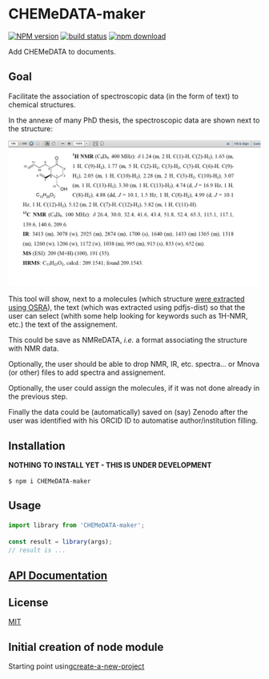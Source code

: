 # CHEMeDATA-maker

[![NPM version][npm-image]][npm-url]
[![build status][ci-image]][ci-url]
[![npm download][download-image]][download-url]

Add CHEMeDATA to documents.

## Goal

Facilitate the association of spectroscopic data (in the form of text) to chemical structures.

In the annexe of many PhD thesis, the spectroscopic data are shown next to the structure:

![Image from phd thesis with molecule and spectroscopic data](images/imagethesis.png)

This tool will show, next to a molecules (which structure [were extracted using OSRA](https://chemedata.github.io/fixingmolfiles/)), the text (which was extracted using pdfjs-dist) so that the user can select (whith some help looking for keywords such as 1H-NMR, etc.) the text of the assignement.

This could be save as NMReDATA, *i.e.* a format associating the structure with NMR data.

Optionally, the user should be able to drop NMR, IR, etc. spectra... or Mnova (or other) files to add spectra and assignement.

Optionally, the user could assign the molecules, if it was not done already in the previous step.

Finally the data could be (automatically) saved on (say) Zenodo after the user was identified with his ORCID ID to automatise author/institution filling.

## Installation

**NOTHING TO INSTALL YET - THIS IS UNDER DEVELOPMENT**

`$ npm i CHEMeDATA-maker`

## Usage

```js
import library from 'CHEMeDATA-maker';

const result = library(args);
// result is ...
```

## [API Documentation](https://CHEMeDATA.github.io/CHEMeDATA-maker/)

## License

[MIT](./LICENSE)

[npm-image]: https://img.shields.io/npm/v/CHEMeDATA-maker.svg
[npm-url]: https://www.npmjs.com/package/CHEMeDATA-maker
[ci-image]: https://github.com/CHEMeDATA/CHEMeDATA-maker/workflows/Node.js%20CI/badge.svg?branch=master
[ci-url]: https://github.com/CHEMeDATA/CHEMeDATA-maker/actions?query=workflow%3A%22Node.js+CI%22
[download-image]: https://img.shields.io/npm/dm/CHEMeDATA-maker.svg
[download-url]: https://www.npmjs.com/package/CHEMeDATA-maker


## Initial creation of node module 
Starting point using[create-a-new-project](https://github.com/cheminfo/generator-cheminfo/blob/master/START.md#create-a-new-project)

